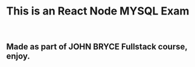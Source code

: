 <h1>This is an React Node MYSQL Exam</h1><br/>
<h2>Made as part of JOHN BRYCE Fullstack course, enjoy.</h2>
